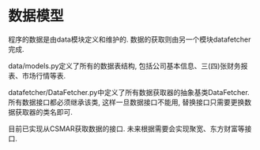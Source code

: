 # 数据模型

程序的数据是由data模块定义和维护的. 数据的获取则由另一个模块datafetcher完成.

data/models.py定义了所有的数据表结构, 包括公司基本信息、三(四)张财务报表、市场行情等表.

datafetcher/DataFetcher.py中定义了所有数据获取器的抽象基类DataFetcher. 所有数据接口都必须继承该类, 这样一旦数据接口不能用, 替换接口只需要更换数据获取器的类名即可.

目前已实现从CSMAR获取数据的接口. 未来根据需要会实现聚宽、东方财富等接口.